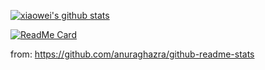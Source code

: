 [![xiaowei's github stats](https://github-readme-stats.vercel.app/api?username=xiaoweiChen&show_icons=true&theme=radical)](https://github.com/xiaoweiChen)

[![ReadMe Card](https://github-readme-stats.vercel.app/api/pin/?username=xiaoweiChen&repo=Concurrency-with-Modern-Cpp)](https://github.com/xiaoweiChen/Concurrency-with-Modern-Cpp)


from: https://github.com/anuraghazra/github-readme-stats
<!--
**xiaoweiChen/xiaoweiChen** is a ✨ _special_ ✨ repository because its `README.md` (this file) appears on your GitHub profile.

Here are some ideas to get you started:

- 🔭 I’m currently working on ...
- 🌱 I’m currently learning ...
- 👯 I’m looking to collaborate on ...
- 🤔 I’m looking for help with ...
- 💬 Ask me about ...
- 📫 How to reach me: ...
- 😄 Pronouns: ...
- ⚡ Fun fact: ...
-->
